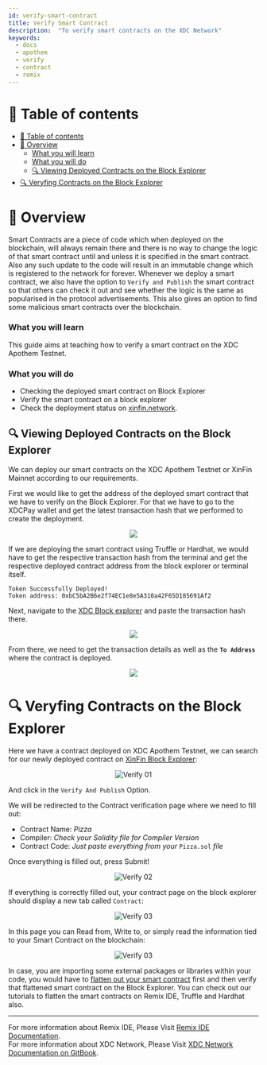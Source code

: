 ```yaml
---
id: verify-smart-contract
title: Verify Smart Contract
description:  "To verify smart contracts on the XDC Network"
keywords:
  - docs
  - apothem
  - verify
  - contract
  - remix
---
```


# 🧭 Table of contents

- [🧭 Table of contents](#-table-of-contents)
- [📰 Overview](#-overview)
    - [What you will learn](#what-you-will-learn)
    - [What you will do](#what-you-will-do)
  - [🔍 Viewing Deployed Contracts on the Block Explorer](#-viewing-deployed-contracts-on-the-block-explorer)
- [🔍 Veryfing Contracts on the Block Explorer](#-veryfing-contracts-on-the-block-explorer)

# 📰 Overview
Smart Contracts are a piece of code which when deployed on the blockchain, will always remain there and there is no way to change the logic of that smart contract until and unless it is specified in the smart contract. Also any such update to the code will result in an immutable change which is registered to the network for forever.
Whenever we deploy a smart contract, we also have the option to `Verify and Publish` the smart contract so that others can check it out and see whether the logic is the same as popularised in the protocol advertisements. 
This also gives an option to find some malicious smart contracts over the blockchain.

### What you will learn
This guide aims at teaching how to verify a smart contract on the XDC Apothem Testnet.

### What you will do
- Checking the deployed smart contract on Block Explorer
- Verify the smart contract on a block explorer
- Check the deployment status on [xinfin.network](https://xinfin.network/#stats).

## 🔍 Viewing Deployed Contracts on the Block Explorer

We can deploy our smart contracts on the XDC Apothem Testnet or XinFin Mainnet according to our requirements. 

First we would like to get the address of the deployed smart contract that we have to verify on the Block Explorer. For that we have to go to the XDCPay wallet and get the latest transaction hash that we performed to create the deployment.

<p align="center">
  <img src="https://user-images.githubusercontent.com/60708843/190076901-179e4fac-d4e8-43c7-a657-ea525a4e3883.png">
</p>

If we are deploying the smart contract using Truffle or Hardhat, we would have to get the respective transaction hash from the terminal and get the respective deployed contract address from the block explorer or terminal itself. 

```
Token Successfully Deployed!
Token address: 0xbC5bA2B6e2f74EC1e8e5A310a42F65D185691Af2
```

Next, navigate to the [XDC Block explorer](https://explorer.apothem.network/) and paste the transaction hash there.

<p align="center">
  <img src="https://user-images.githubusercontent.com/60708843/190076901-179e4fac-d4e8-43c7-a657-ea525a4e3883.png">
</p>

From there, we need to get the transaction details as well as the **`To Address`** where the contract is deployed. 

<p align="center">
  <img src="https://user-images.githubusercontent.com/60708843/191072000-7aed020a-bd12-4536-ab68-dd45f0044121.png">
</p>


# 🔍 Veryfing Contracts on the Block Explorer

Here we have a contract deployed on XDC Apothem Testnet, we can search for our newly deployed contract on [XinFin Block Explorer](https://explorer.xinfin.network/):

<p align="center">
  <img src="https://user-images.githubusercontent.com/60708843/191072440-378183b9-0993-47d3-a7c8-9525b2ac1e04.png" alt="Verify 01"/>
</p>

And click in the `Verify And Publish` Option. 

We will be redirected to the Contract verification page where we need to fill out:

- Contract Name: <em>Pizza</em>
- Compiler: <em> Check your Solidity file for Compiler Version</em>
- Contract Code: <em> Just paste everything from your</em> `Pizza.sol` <em>file</em>

Once everything is filled out, press Submit!

<p align="center">
  <img src="https://user-images.githubusercontent.com/60708843/191073606-85912e16-e061-4b78-a423-6623d2e8d64d.png" alt="Verify 02"/>
</p>

If everything is correctly filled out, your contract page on the block explorer should display a new tab called `Contract`:

<p align="center">
  <img src="https://user-images.githubusercontent.com/60708843/191074148-2de679fb-1757-4dfa-b635-aec6d1faab59.png" alt="Verify 03"/>
</p>

In this page you can Read from, Write to, or simply read the information tied to your Smart Contract on the blockchain:

<p align="center">
  <img src="https://user-images.githubusercontent.com/60708843/191074476-afe017e7-5529-40de-ab16-d8caaf61dae1.png" alt="Verify 03"/>
</p>

In case, you are importing some external packages or libraries within your code, you would have to [flatten out your smart contract](https://docs.xdc.community/get-details/smart-contract-details/flattening-smart-contracts) first and then verify that flattened smart contract on the Block Explorer. You can check out our tutorials to flatten the smart contracts on Remix IDE, Truffle and Hardhat also.

---

For more information about Remix IDE, Please Visit [Remix IDE Documentation](https://remix-ide.readthedocs.io/en/latest/).<br>
For more information about XDC Network, Please Visit [XDC Network Documentation on GitBook](https://docs.xdc.community/).<br>

